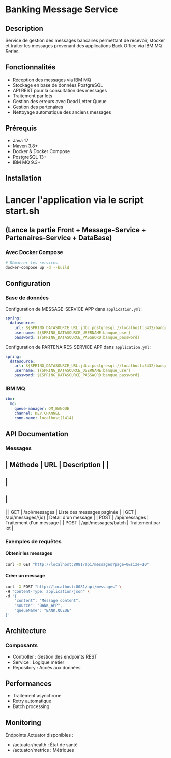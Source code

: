 # Banking Message Service

## Description
Service de gestion des messages bancaires permettant de recevoir, stocker et traiter les messages provenant des applications Back Office via IBM MQ Series.

## Fonctionnalités
- Réception des messages via IBM MQ
- Stockage en base de données PostgreSQL
- API REST pour la consultation des messages
- Traitement par lots
- Gestion des erreurs avec Dead Letter Queue
- Gestion des partenaires
- Nettoyage automatique des anciens messages

## Prérequis
- Java 17
- Maven 3.8+
- Docker & Docker Compose
- PostgreSQL 13+
- IBM MQ 9.3+

## Installation
# Lancer l'application via le script start.sh 
## (Lance la partie Front + Message-Service + Partenaires-Service + DataBase)
### Avec Docker Compose
```bash
# Démarrer les services
docker-compose up -d --build
```

## Configuration

### Base de données
Configuration de MESSAGE-SERVICE APP dans `application.yml`:
```yaml
spring:
  datasource:
    url: ${SPRING_DATASOURCE_URL:jdbc:postgresql://localhost:5432/banque_message_db}
    username: ${SPRING_DATASOURCE_USERNAME:banque_user}
    password: ${SPRING_DATASOURCE_PASSWORD:banque_password}
```
Configuration de PARTENAIRES-SERVICE APP dans `application.yml`:
```yaml
spring:
  datasource:
    url: ${SPRING_DATASOURCE_URL:jdbc:postgresql://localhost:5432/banque_partner_db}
    username: ${SPRING_DATASOURCE_USERNAME:banque_user}
    password: ${SPRING_DATASOURCE_PASSWORD:banque_password}
```
### IBM MQ
```yaml
ibm:
  mq:
    queue-manager: QM_BANQUE
    channel: DEV.CHANNEL
    conn-name: localhost(1414)
```

## API Documentation

### Messages
|
 Méthode 
|
URL
|
Description
|
|
---------
|
-----
|
-------------
|
|
GET
|
/api/messages
|
Liste des messages paginée
|
|
GET
|
/api/messages/{id}
|
Détail d'un message
|
|
POST
|
/api/messages
|
Traitement d'un message
|
|
POST
|
/api/messages/batch
|
Traitement par lot
|

### Exemples de requêtes

#### Obtenir les messages
```bash
curl -X GET "http://localhost:8081/api/messages?page=0&size=10"
```

#### Créer un message
```bash
curl -X POST "http://localhost:8081/api/messages" \
-H "Content-Type: application/json" \
-d '{
    "content": "Message content",
    "source": "BANK_APP",
    "queueName": "BANK.QUEUE"
}'
```

## Architecture

### Composants
- Controller : Gestion des endpoints REST
- Service : Logique métier
- Repository : Accès aux données


## Performances
- Traitement asynchrone
- Retry automatique
- Batch processing

## Monitoring
Endpoints Actuator disponibles :
- /actuator/health : État de santé
- /actuator/metrics : Métriques